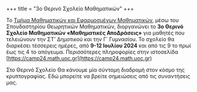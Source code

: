 +++
title = "3o Θερινό Σχολείo Μαθηματικών"
+++

Το [Τμήμα Μαθηματικών και Εφαρμοσμένων Μαθηματικών](https://math.uoc.gr), μέσω του Σπουδαστηρίου Θεωρητικών Μαθηματικών,
διοργανώνει το **3ο Θερινό Σχολείο Μαθηματικών «Μαθηματικές ΑποΔράσεις»** για μαθητές που τελειώνουν
την ΣΤ’ Δημοτικού και την Γ΄ Γυμνασίου. Το σχολείο θα διαρκέσει τέσσερεις ημέρες,
από **9-12 Ιουλίου 2024** και από τις 9 το πρωί έως τις 4 το απόγευμα.
Περισσότερες πληροφορίες στην ιστοσελίδα [https://camp24.math.uoc.gr](https://camp24.math.uoc.gr)

Στο Θερινό Σχολείο Θα κάνουμε μία σύντομη διαδρομή στον κόσμο της κρυπτογραφίας.
Εδώ μπορείτε να βρείτε σημειώσεις [](../../../assets/summerschools/3/notebook-cryptography.html) από τις συναντήσεις μας.
